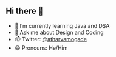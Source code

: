 ## Hi there 👋

<!--
**atharvamogade/atharvamogade** is a ✨ _special_ ✨ repository because its `README.md` (this file) appears on your GitHub profile.

Here are some ideas to get you started: -->

<!-- - 🔭 I’m currently working on ... -->
- 🌱 I’m currently learning Java and DSA
- 💬 Ask me about Design and Coding
- 📫 Twitter: [@atharvamogade](https://twitter.com/atharvamogade)
- 😄 Pronouns: He/Him
<!-- - 👯 I’m looking to collaborate on Blender org -->
<!-- - 🤔 I’m looking for help with ... -->
<!-- - ⚡ Fun fact: ... -->


